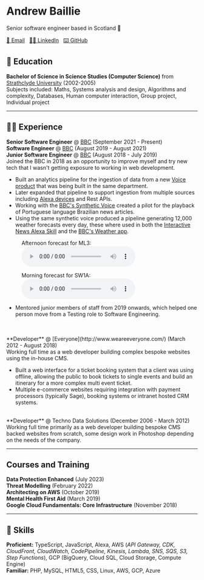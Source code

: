 # Andrew Baillie

Senior software engineer based in Scotland 🏴󠁧󠁢󠁳󠁣󠁴󠁿

[📧 Email](mailto:andrewbaillie@me.com) &nbsp; 
[👨‍💻 LinkedIn](https://www.linkedin.com/in/andrew-baillie-3b50b239/) &nbsp; 
[⌨️ GitHub](https://github.com/andrewbaillie/)

## 🏫 Education

**Bachelor of Science in Science Studies (Computer Science)** from [Strathclyde University](https://www.strath.ac.uk/) (2002-2005)<br/>
Subjects included: Maths, Systems analysis and design, Algorithms and complexity, Databases, Human computer interaction, Group project, Individual project


---

## 👨‍💻 Experience

**Senior Software Engineer** @ [BBC](https://www.bbc.co.uk/) (September 2021 - Present)<br/>
**Software Engineer** @ [BBC](https://www.bbc.co.uk/) (August 2019 - August 2021)<br/>
**Junior Software Engineer** @ [BBC](https://www.bbc.co.uk/) (August 2018 - July 2019)<br/>
Joined the BBC in 2018 as an opportunity to improve myself and try new tech that I wasn't getting exposure to working in web development.

- Built an analytics pipeline for the ingestion of data from a new [Voice product](https://voicebot.ai/2020/06/02/bbc-voice-assistant-beeb-launches-in-beta-in-the-uk/) that was being built in the same department.
- Later expanded that pipeline to support ingestion from multiple sources including [Alexa devices](https://www.amazon.co.uk/dp/B0957KX2C4) and Rest APIs.
- Working with the [BBC's Synthetic Voice](https://www.bbc.co.uk/mediacentre/worldnews/2020/life-project) created a pilot for the playback of Portuguese language Brazilian news articles.
- Using the same synthetic voice produced a pipeline generating 12,000 weather forecasts every day, these where used in both the [Interactive News Alexa Skill](https://voicebot.ai/2019/10/23/bbc-launches-interactive-news-service-for-alexa/) and the [BBC's Weather app](https://www.bbc.co.uk/weather/articles/c7219x55vygo).

<figure>
  <figcaption>Afternoon forecast for ML3:</figcaption>
  <audio controls src="./assets/audio/weather-forecast-1.mp3"></audio>
</figure>

<figure>
  <figcaption>Morning forecast for SW1A:</figcaption>
  <audio controls src="./assets/audio/weather-forecast-2.mp3"></audio>
</figure>

- Mentored junior members of staff from 2019 onwards, which helped one person move from a Testing role to Software Engineering.

<br/>
<br/>
**Developer** @ [Everyone](http://www.weareeveryone.com/) (March 2012 - August 2018)<br/>
Working full time as a web developer building complex bespoke websites using the in-house CMS.

- Built a web interface for a ticket booking system that a client was using offline, allowing the public to book tickets to single events and build an itinerary for a more complex multi event ticket.
- Multiple e-commerce websites requiring integration with payment processors (typically Sage), booking systems or intranet hosted CRM systems.

<br/>
**Developer** @ Techno Data Solutions (December 2006 - March 2012)<br/>
Working full time primarily as a web developer building bespoke CMS backed websites from scratch, some design work in Photoshop depending on
the needs of the company.

---

## Courses and Training
**Data Protection Enhanced** (July 2023)<br/>
**Threat Modelling** (February 2022)<br/>
**Architecting on AWS** (October 2019)<br/>
**Mental Health First Aid** (March 2019)<br/>
**Google Cloud Fundamentals: Core Infrastructure** (November 2018)

---

## 🤹 Skills
**Proficient:** TypeScript, JavaScript, Alexa, AWS (*API Gateway, CDK, CloudFront, CloudWatch, CodePipeline, Kinesis, Lambda, SNS, SQS, S3, Step Functions*), GCP (BigQuery, Cloud SQL, Cloud Storage, Compute Engine)<br/>
**Familiar:** PHP, MySQL, HTML5, CSS, Linux, AWS, GCP, Azure